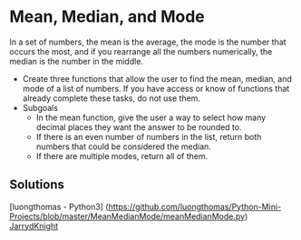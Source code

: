 # Mean, Median, and Mode
In a set of numbers, the mean is the average, the mode is the number that occurs the most, and if you rearrange all the numbers numerically, the median is the number in the middle.
- Create three functions that allow the user to find the mean, median, and mode of a list of numbers. If you have access or know of functions that already complete these tasks, do not use them.
- Subgoals
  - In the mean function, give the user a way to select how many decimal places they want the answer to be rounded to.
  - If there is an even number of numbers in the list, return both numbers that could be considered the median.
  - If there are multiple modes, return all of them.

## Solutions
[luongthomas - Python3] (https://github.com/luongthomas/Python-Mini-Projects/blob/master/MeanMedianMode/meanMedianMode.py)
[JarrydKnight](https://github.com/Jknight85/MeanMedianMode/blob/master/MeanMedianMode/MeanMedianMode.cpp)
